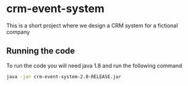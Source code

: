 # crm-event-system
This is a short project where we design a CRM system for a fictional company

## Running the code
To run the code you will need java 1.8 and run the following command
```sh
java -jar crm-event-system-2.0-RELEASE.jar
```

